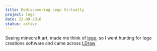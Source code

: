 ```yaml
---
title: Rediscovering Lego Virtually
project: lego
date: 22-09-2016
status: active
---
```


Seeing minecraft art, made me think of [lego](https://en.wikipedia.org/wiki/Lego),
so I went hunting for lego creations software and came across [LDraw](https://en.wikipedia.org/wiki/LDraw)

